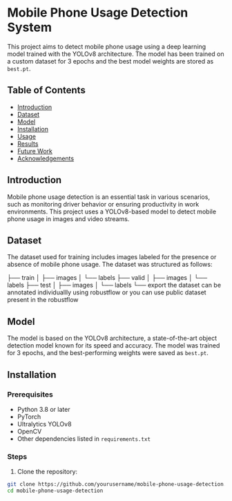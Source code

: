 # Mobile Phone Usage Detection System

This project aims to detect mobile phone usage using a deep learning model trained with the YOLOv8 architecture. The model has been trained on a custom dataset for 3 epochs and the best model weights are stored as `best.pt`.

## Table of Contents
- [Introduction](#introduction)
- [Dataset](#dataset)
- [Model](#model)
- [Installation](#installation)
- [Usage](#usage)
- [Results](#results)
- [Future Work](#future-work)
- [Acknowledgements](#acknowledgements)

## Introduction

Mobile phone usage detection is an essential task in various scenarios, such as monitoring driver behavior or ensuring productivity in work environments. This project uses a YOLOv8-based model to detect mobile phone usage in images and video streams.

## Dataset

The dataset used for training includes images labeled for the presence or absence of mobile phone usage. The dataset was structured as follows:

├── train
│ ├── images
│ └── labels
├── valid
│ ├── images
│ └── labels
├── test
│ ├── images
│ └── labels
└── export
the dataset can be annotated individuallly using robustflow or you can use public dataset present in the robustflow 


## Model

The model is based on the YOLOv8 architecture, a state-of-the-art object detection model known for its speed and accuracy. The model was trained for 3 epochs, and the best-performing weights were saved as `best.pt`.

## Installation

### Prerequisites

- Python 3.8 or later
- PyTorch
- Ultralytics YOLOv8
- OpenCV
- Other dependencies listed in `requirements.txt`

### Steps

1. Clone the repository:

```bash
git clone https://github.com/yourusername/mobile-phone-usage-detection.git
cd mobile-phone-usage-detection
